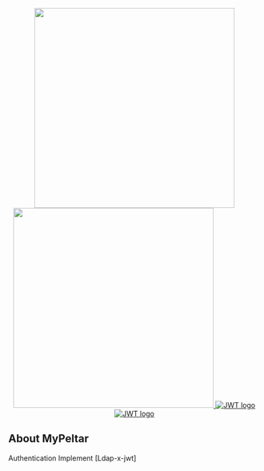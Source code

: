 <p align="center">
<a href="https://laravel.com" target="_blank">
<img src="https://raw.githubusercontent.com/laravel/art/master/logo-lockup/5%20SVG/2%20CMYK/1%20Full%20Color/laravel-logolockup-cmyk-red.svg" width="400">
</a>
<a href="https://ldaprecord.com/docs/laravel/v2/" target="_blank">
<img src="https://ldaprecord.com/logo.svg" width="400">
</a>
<a href="https://github.com/PHP-Open-Source-Saver/jwt-auth" target="_blank">
<img class="icon" src="/img/pic_logo.svg" alt="JWT logo">
<img class="logo" src="/img/logo.svg" alt="JWT logo">
</a>

</p>

## About MyPeltar

Authentication Implement [Ldap-x-jwt]
